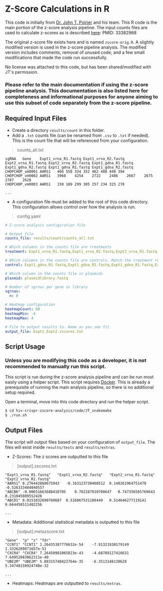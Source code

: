 # Z-Score Calculations in R

This code is initially from [Dr. John T. Poirier](john.poirier@nyulangone.org) and his team. This R code is the main portion of the z-score
analysis pipeline. The input counts files are used to calculate z-scores as is described [here](https://www.ncbi.nlm.nih.gov/pmc/articles/PMC7796900/): PMID: 33382968

The original z-score file exists here and is named `zscore-orig.R`. A slightly modified version is used in the z-score pipeline analysis.
The modified version includes comments, removal of unused code, and a few small modifications that made the code run successfully.

No license was attached to this code, but has been shared/modified with JT's permission.

### Please refer to the main documentation if using the z-score pipeline analysis. This documentation is also listed here for completeness and informational purposes for anyone aiming to use this subset of code separately from the z-score pipeline.

## Required Input Files

- Create a directory `results/count` in this folder.
- Add a `.txt` counts file (can be renamed from `.csv` to `.txt` if needed). This is the count file that will be referenced from your
  configuration.

> counts_all.txt

```tsv
sgRNA	Gene	Expt1_vrna_R1.fastq Expt1_vrna_R2.fastq Expt2_vrna_R1.fastq Expt2_vrna_R2.fastq Expt1_gdna_R1.fastq Expt1_gdna_R2.fastq Expt1_gdna_R1.fastq Expt1_gdna_R2.fastq
CHOPCHOP_vm0001	AARS1	466	558	334	352	462	480	448	394
CHOPCHOP_vm0002	AARS1	3968	4254	2722	2486	2667	2675	2787	2628
CHOPCHOP_vm0003	AARS1	150	189	299	305	257	234	325	278

...
```

- A configuration file must be added to the root of this code directory. This configuration allows control over how the analysis is run.

> config.yaml

```yaml
# Z-score analysis configuration file

# Output file
counts_file: results/count/counts_all.txt

# Which columns in the counts file are treatments
treatment: Expt1_vrna_R1.fastq,Expt1_vrna_R2.fastq,Expt2_vrna_R1.fastq,Expt2_vrna_R2.fastq

# Which columns in the counts file are controls. Match the treatment replicates above with control replicates you want to normalize to below.
control: Expt1_gdna_R1.fastq,Expt1_gdna_R2.fastq,Expt1_gdna_R1.fastq,Expt1_gdna_R2.fastq

# Which column in the counts file is plasmids
plasmid: plasmidlibrary.fastq

# Number of sgrnas per gene in library
sgrnas:
  n: 8

# Heatmap configuration
heatmapCount: 50
heatmapMin: -4
heatmapMax: 4

# File to output results to. Name as you see fit.
output_file: Expt1_Expt2.zscores.txt
```

## Script Usage

### Unless you are modifying this code as a developer, it is not recommended to manually run this script.

This script is run during the z-score analysis pipeline and can be run most easily using a helper script. This script requires
[Docker](https://www.docker.com/). This is already a prerequisite of running the main analysis pipeline, so there is no additional setup
required.

Open a terminal, move into this code directory and run the helper script.

```bash
$ cd hiv-crispr-zscore-analysis/code/JT_snakemake
$ ./run.sh
```

## Output Files

The script will output files based on your configuration of `output_file`. The files will exist inside `results/tests` and `results/extras`.

- Z-Scores: The z scores are outputted to this file

> [output].zscores.txt

```tsv
"Expt1_vrna_R1.fastq"	"Expt1_vrna_R2.fastq"	"Expt2_vrna_R1.fastq"	"Expt2_vrna_R2.fastq"
"AARS1"	0.276442868675943	-0.163123730468512	0.148261964751478	-0.526333484040557
"ABCB6"	-0.00651663688418705	0.782287910700647	0.747356565769643	0.231045089552426
"ABCD1"	0.0151032690760687	0.516867531180449	0.514646277119141	0.664458511402256

...
```

- Metadata: Additional statistical metadata is outputted to this file

> [output].metazscore.txt

```tsv
"Gene"	"p"	"z"	"fdr"
"CCNT1"	"CCNT1"	1.26435387776632e-54	-7.91321930179149	1.3326289871657e-51
"CXCR4"	"CXCR4"	7.26450981065823e-43	-4.68789127416631	7.64952883062311e-40
"UBE2M"	"UBE2M"	5.08315740422764e-35	-6.3513148130628	5.34748158924748e-32

...
```

- Heatmaps: Heatmaps are outputted to `results/extras`.
